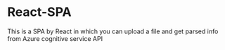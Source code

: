 # React-SPA
This is a SPA by React in which you can upload a file and get parsed info from Azure cognitive service API
